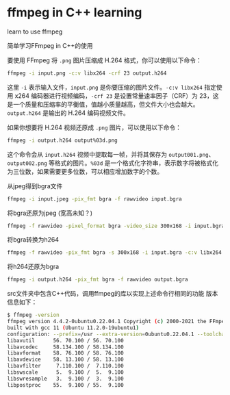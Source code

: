 # ffmpeg in C++ learning
learn to use ffmpeg

简单学习FFmpeg in C++的使用

要使用 FFmpeg 将 `.png` 图片压缩成 H.264 格式，你可以使用以下命令：
```bash
ffmpeg -i input.png -c:v libx264 -crf 23 output.h264
```
这里 `-i` 表示输入文件，`input.png` 是你要压缩的图片文件。`-c:v libx264` 指定使用 x264 编码器进行视频编码，`-crf 23` 是设置常量速率因子（CRF）为 23，这是一个质量和压缩率的平衡值，值越小质量越高，但文件大小也会越大。`output.h264` 是输出的 H.264 编码视频文件。

如果你想要将 H.264 视频还原成 `.png` 图片，可以使用以下命令：
```bash
ffmpeg -i output.h264 output%03d.png
```
这个命令会从 `input.h264` 视频中提取每一帧，并将其保存为 `output001.png`、`output002.png` 等格式的图片。`%03d` 是一个格式化字符串，表示数字将被格式化为三位数，如果需要更多位数，可以相应增加数字的个数。

从jpeg得到bgra文件
```bash
ffmpeg -i input.jpeg -pix_fmt bgra -f rawvideo input.bgra
```

将bgra还原为jpeg (宽高未知？)
```bash
ffmpeg -f rawvideo -pixel_format bgra -video_size 300x168 -i input.bgra output.jpeg  // 这里可行
```

将bgra转换为h264
```bash
ffmpeg -f rawvideo -pix_fmt bgra -s 300x168 -i input.bgra -c:v libx264 output.h264
```

将h264还原为bgra
```bash
ffmpeg -i output.h264 -pix_fmt bgra -f rawvideo output.bgra
```

src文件夹中包含C++代码，调用ffmpeg的库以实现上述命令行相同的功能
版本信息如下：
```bash
$ ffmpeg -version
ffmpeg version 4.4.2-0ubuntu0.22.04.1 Copyright (c) 2000-2021 the FFmpeg developers
built with gcc 11 (Ubuntu 11.2.0-19ubuntu1)
configuration: --prefix=/usr --extra-version=0ubuntu0.22.04.1 --toolchain=hardened --libdir=/usr/lib/x86_64-linux-gnu --incdir=/usr/include/x86_64-linux-gnu --arch=amd64 --enable-gpl --disable-stripping --enable-gnutls --enable-ladspa --enable-libaom --enable-libass --enable-libbluray --enable-libbs2b --enable-libcaca --enable-libcdio --enable-libcodec2 --enable-libdav1d --enable-libflite --enable-libfontconfig --enable-libfreetype --enable-libfribidi --enable-libgme --enable-libgsm --enable-libjack --enable-libmp3lame --enable-libmysofa --enable-libopenjpeg --enable-libopenmpt --enable-libopus --enable-libpulse --enable-librabbitmq --enable-librubberband --enable-libshine --enable-libsnappy --enable-libsoxr --enable-libspeex --enable-libsrt --enable-libssh --enable-libtheora --enable-libtwolame --enable-libvidstab --enable-libvorbis --enable-libvpx --enable-libwebp --enable-libx265 --enable-libxml2 --enable-libxvid --enable-libzimg --enable-libzmq --enable-libzvbi --enable-lv2 --enable-omx --enable-openal --enable-opencl --enable-opengl --enable-sdl2 --enable-pocketsphinx --enable-librsvg --enable-libmfx --enable-libdc1394 --enable-libdrm --enable-libiec61883 --enable-chromaprint --enable-frei0r --enable-libx264 --enable-shared
libavutil      56. 70.100 / 56. 70.100
libavcodec     58.134.100 / 58.134.100
libavformat    58. 76.100 / 58. 76.100
libavdevice    58. 13.100 / 58. 13.100
libavfilter     7.110.100 /  7.110.100
libswscale      5.  9.100 /  5.  9.100
libswresample   3.  9.100 /  3.  9.100
libpostproc    55.  9.100 / 55.  9.100
```